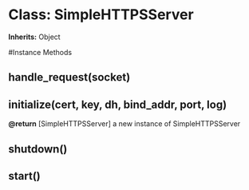 # Class: SimpleHTTPSServer
**Inherits:** Object
    




#Instance Methods
## handle_request(socket) [](#method-i-handle_request)

## initialize(cert, key, dh, bind_addr, port, log) [](#method-i-initialize)

**@return** [SimpleHTTPSServer] a new instance of SimpleHTTPSServer

## shutdown() [](#method-i-shutdown)

## start() [](#method-i-start)

